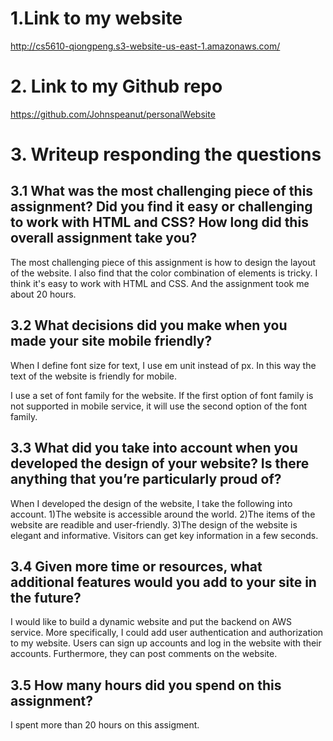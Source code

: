 # 1.Link to my website

http://cs5610-qiongpeng.s3-website-us-east-1.amazonaws.com/

# 2. Link to my Github repo

https://github.com/Johnspeanut/personalWebsite

# 3. Writeup responding the questions

## 3.1 What was the most challenging piece of this assignment? Did you find it easy or challenging to work with HTML and CSS? How long did this overall assignment take you?

The most challenging piece of this assignment is how to design the layout of the website. I also find that the color combination of elements is tricky.
I think it's easy to work with HTML and CSS. And the assignment took me about 20 hours.

## 3.2 What decisions did you make when you made your site mobile friendly?

When I define font size for text, I use em unit instead of px. In this way the text of the website is friendly for mobile.

I use a set of font family for the website. If the first option of font family is not supported in mobile service, it will use the second option of the font family.

## 3.3 What did you take into account when you developed the design of your website? Is there anything that you’re particularly proud of?

When I developed the design of the website, I take the following into account.
1)The website is accessible around the world.
2)The items of the website are readible and user-friendly.
3)The design of the website is elegant and informative. Visitors can get key information in a few seconds.

## 3.4 Given more time or resources, what additional features would you add to your site in the future?

I would like to build a dynamic website and put the backend on AWS service. More specifically, I could add user authentication and authorization to my website. Users can sign up accounts and log in the website with their accounts. Furthermore, they can post comments on the website.

## 3.5 How many hours did you spend on this assignment?

I spent more than 20 hours on this assigment.

